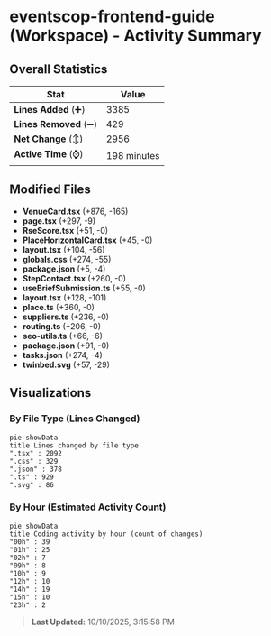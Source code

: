 # eventscop-frontend-guide (Workspace) - Activity Summary 

## Overall Statistics

| Stat                   | Value                                                             |
| ---------------------- | ----------------------------------------------------------------- |
| **Lines Added** (➕)   | 3385                                          |
| **Lines Removed** (➖) | 429                                        |
| **Net Change** (↕)    | 2956                |
| **Active Time** (⌚)   | 198 minutes |


## Modified Files
- **VenueCard.tsx** (+876, -165)
- **page.tsx** (+297, -9)
- **RseScore.tsx** (+51, -0)
- **PlaceHorizontalCard.tsx** (+45, -0)
- **layout.tsx** (+104, -56)
- **globals.css** (+274, -55)
- **package.json** (+5, -4)
- **StepContact.tsx** (+260, -0)
- **useBriefSubmission.ts** (+55, -0)
- **layout.tsx** (+128, -101)
- **place.ts** (+360, -0)
- **suppliers.ts** (+236, -0)
- **routing.ts** (+206, -0)
- **seo-utils.ts** (+66, -6)
- **package.json** (+91, -0)
- **tasks.json** (+274, -4)
- **twinbed.svg** (+57, -29)

## Visualizations

### By File Type (Lines Changed)

```mermaid
pie showData
title Lines changed by file type
".tsx" : 2092
".css" : 329
".json" : 378
".ts" : 929
".svg" : 86
```

### By Hour (Estimated Activity Count)

```mermaid
pie showData
title Coding activity by hour (count of changes)
"00h" : 39
"01h" : 25
"02h" : 7
"09h" : 8
"10h" : 9
"12h" : 10
"14h" : 19
"15h" : 10
"23h" : 2
```


> **Last Updated:** 10/10/2025, 3:15:58 PM